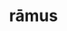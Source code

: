 ---
title: rāmus
meaning: branch
ch: 4
pos: noun
stem: rām
genend: ī
genhyph: -ī
abbgender: m.
abbgender2: masc.
gender: masculine
declension: second
---